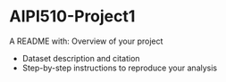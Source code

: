 # AIPI510-Project1

A README with:
Overview of your project
- Dataset description and citation
- Step-by-step instructions to reproduce your analysis